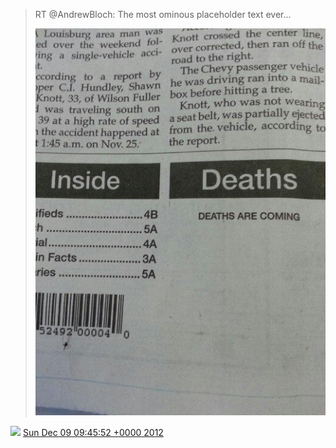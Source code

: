 > RT @AndrewBloch: The most ominous placeholder text ever\.\.\. 
> 
> ![](../../media/277710646190166017-A85TI5HCYAA3-2R.jpg)

<img src="../../media/tweet.ico" width="12" /> [Sun Dec 09 09:45:52 +0000 2012](https://twitter.com/DromerDenker/status/277710646190166017)